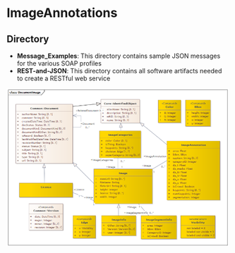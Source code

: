 # ImageAnnotations
## Directory
- **Message_Examples**: This directory contains sample JSON messages for the various SOAP profiles
- **REST-and-JSON**: This directory contains all software artifacts needed to create a RESTful web service

![Coco Extensions](../../../Images/CoCo-CIM-extension.png)